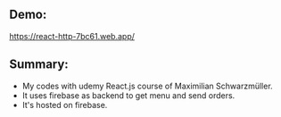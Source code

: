 ## Demo: 
https://react-http-7bc61.web.app/
## Summary:
* My codes with udemy React.js course of Maximilian Schwarzmüller.
* It uses firebase as backend to get menu and send orders.
* It's hosted on firebase.
